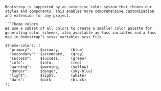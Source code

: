 ```Color
Bootstrap is supported by an extensive color system that themes our styles and components. This enables more comprehensive customization and extension for any project.

```Theme colors
We use a subset of all colors to create a smaller color palette for generating color schemes, also available as Sass variables and a Sass map in Bootstrap’s scss/_variables.scss file.

$theme-colors: (
  "primary":    $primary,     (blue)
  "secondary":  $secondary,   (gray)
  "success":    $success,     (green)
  "info":       $info,        (red)
  "warning":    $warning,     (yellow)
  "danger":     $danger,      (sky-blue)
  "light":      $light,       (white)
  "dark":       $dark         (black)
); 